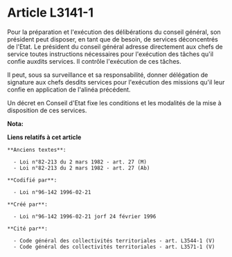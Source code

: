 # Article L3141-1

Pour la préparation et l'exécution des délibérations du conseil général, son président peut disposer, en tant que de besoin,
de services déconcentrés de l'Etat. Le président du conseil général adresse directement aux chefs de service toutes
instructions nécessaires pour l'exécution des tâches qu'il confie auxdits services. Il contrôle l'exécution de ces tâches.

Il peut, sous sa surveillance et sa responsabilité, donner délégation de signature aux chefs desdits services pour
l'exécution des missions qu'il leur confie en application de l'alinéa précédent.

Un décret en Conseil d'Etat fixe les conditions et les modalités de la mise à disposition de ces services.

**Nota:**



**Liens relatifs à cet article**

	**Anciens textes**:

	  - Loi n°82-213 du 2 mars 1982 - art. 27 (M)
	  - Loi n°82-213 du 2 mars 1982 - art. 27 (Ab)

	**Codifié par**:

	  - Loi n°96-142 1996-02-21

	**Créé par**:

	  - Loi n°96-142 1996-02-21 jorf 24 février 1996

	**Cité par**:

	  - Code général des collectivités territoriales - art. L3544-1 (V)
	  - Code général des collectivités territoriales - art. L3571-1 (V)
